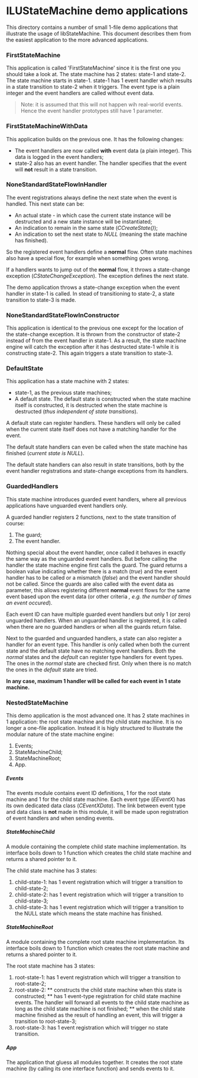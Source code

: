 # ILUStateMachine demo applications
This directory contains a number of small 1-file demo applications that illustrate the usage of libStateMachine.
This document describes them from the easiest application to the more advanced applications.


### FirstStateMachine
This application is called 'FirstStateMachine' since it is the first one you should take a look at.
The state machine has 2 states: state-1 and state-2. 
The state machine starts in state-1.
state-1 has 1 event handler which results in a state transition to state-2 when it triggers.
The event type is a plain integer and the event handlers are called without event data.
> Note: it is assumed that this will not happen wih real-world events. 
> Hence the event handler prototypes still have 1 parameter.

### FirstStateMachineWithData
This application builds on the previous one. It has the following changes:

* The event handlers are now called **with** event data (a plain integer). This data is logged in the event handlers;
* state-2 also has an event handler. The handler specifies that the event will **not** result in a state transition. 

### NoneStandardStateFlowInHandler
The event registrations always define the next state when the event is handled. This next state can be:

* An actual state - in which case the current state instance will be destructed and a new state instance will be instantiated;
* An indication to remain in the same state (*CCreateState()*);
* An indication to set the next state to *NULL* (meaning the state machine has finished).

So the registered event handlers define a **normal** flow.
Often state machines also have a special flow, for example when something goes wrong.

If a handlers wants to jump out of the **normal** flow, it throws a state-change exception (*CStateChangeException*). The exception defines the next state.

The demo application throws a state-change exception when the event handler in state-1 is called. In stead of transitioning to state-2, a state transition to state-3 is made.

### NoneStandardStateFlowInConstructor
This application is identical to the previous one except for the location of the state-change exception.
It is thrown from the constructor of state-2 instead of from the event handler in state-1.
As a result, the state machine engine will catch the exception after it has destructed state-1 while it is constructing state-2.
This again triggers a state transition to state-3.

### DefaultState
This application has a state machine with 2 states:

* state-1, as the previous state machines;
* A default state. The default state is constructed when the state machine itself is constructed, it is destructed when the state machine is destructed (*thus independent of state transitions*).

A default state can register handlers. These handlers will only be called when the current state itself does not have a matching handler for the event.

The default state handlers can even be called when the state machine has finished (*current state is NULL*).

The default state handlers can also result in state transitions, both by the event handler registrations and state-change exceptions from its handlers.

### GuardedHandlers
This state machine introduces guarded event handlers, where all previous applications have unguarded event handlers only.

A guarded handler registers 2 functions, next to the state transition of course:

1. The guard;
1. The event handler.

Nothing special about the event handler, once called it behaves in exactly the same way as the unguarded event handlers.
But before calling the handler the state machine engine first calls the guard. The guard returns a boolean value indicating whether there is a match (*true*) and the event handler has to be called or a mismatch (*false*) and the event handler should not be called.
Since the guards are also called with the event data as parameter, this allows registering different **normal** event flows for the same event based upon the event data (or other criteria *, e.g. the number of times an event occured*).

Each event ID can have multiple guarded event handlers but only 1 (or zero) unguarded handlers. When an unguarded handler is registered, it is called when there are no guarded handlers or when all the guards return false.

Next to the guarded and unguarded handlers, a state can also register a handler for an event type. 
This handler is only called when both the current state and the default state have no matching event handlers.
Both the *normal* states and the *default* can register type handlers for event types. The ones in the *normal* state are checked first. Only when there is no match the ones in the *default* state are tried. 

**In any case, maximum 1 handler will be called for each event in 1 state machine.**

### NestedStateMachine
This demo application is the most advanced one. It has 2 state machines in 1 application: the root state machine and the child state machine.
It is no longer a one-file application. Instead it is higly structured to illustrate the modular nature of the state machine engine:

1. Events;
1. StateMachineChild;
1. StateMachineRoot;
1. App.

##### Events
The events module contains event ID definitions, 1 for the root state machine and 1 for the child state machine.
Each event type (*EEventX*) has its own dedicated data class (*CEventXData*).
The link between event type and data class is **not** made in this module, it will be made upon registration of event handlers and when sending events.

##### StateMachineChild
A module containing the complete child state machine implementation. Its interface boils down to 1 function which creates the child state machine and returns a shared pointer to it.

The child state machine has 3 states:
1. child-state-1: has 1 event registration which will trigger a transition to child-state-2;
1. child-state-2: has 1 event registration which will trigger a transition to child-state-3;
1. child-state-3: has 1 event registration which will trigger a transition to the NULL state which means the state machine has finished.

##### StateMachineRoot
A module containing the complete root state machine implementation. Its interface boils down to 1 function which creates the root state machine and returns a shared pointer to it.

The root state machine has 3 states:
1. root-state-1: has 1 event registration which will trigger a transition to root-state-2;
1. root-state-2:
   ** constructs the child state machine when this state is constructed;
   ** has 1 event-type registration for child state machine events. The handler will forward all events to the child state machine as long as the child state machine is not finished;
   ** when the child state machine finished as the result of handling an event, this will trigger a transition to root-state-3;
1. root-state-3: has 1 event registration which will trigger no state transition.

##### App
The application that gluess all modules together.
It creates the root state machine (by calling its one interface function) and sends events to it.

